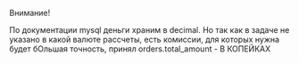Внимание!

По документации mysql деньги храним в decimal.
Но так как в задаче не указано в какой валюте рассчеты, есть комиссии, для которых нужна будет бОльшая точность, принял orders.total_amount - В КОПЕЙКАХ
